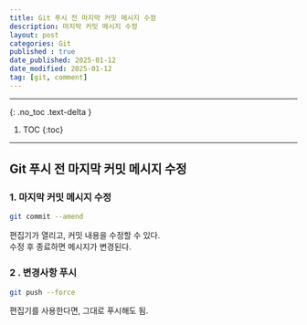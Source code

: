 ```yaml
---
title: Git 푸시 전 마지막 커밋 메시지 수정
description: 마지막 커밋 메시지 수정
layout: post
categories: Git
published : true
date_published: 2025-01-12
date_modified: 2025-01-12
tag: [git, comment]
---
```

---
{: .no_toc .text-delta }

1. TOC
{:toc}
---

<!-- 글의 제목은 ##
    나머지 큰 제목은 ###
    이후 나머지는 3개이상 -->

## Git 푸시 전 마지막 커밋 메시지 수정

### 1. 마지막 커밋 메시지 수정
```bash
git commit --amend
```
편집기가 열리고, 커밋 내용을 수정할 수 있다.<br>
수정 후 종료하면 메시지가 변경된다.
<br>

### 2 . 변경사항 푸시
```bash
git push --force
```
편집기를 사용한다면, 그대로 푸시해도 됨.